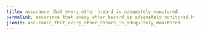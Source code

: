 ```yaml
---
title: assurance_that_every_other_hazard_is_adequately_monitored
permalink: assurance_that_every_other_hazard_is_adequately_monitored.html
jsonid: assurance_that_every_other_hazard_is_adequately_monitored
---
```

